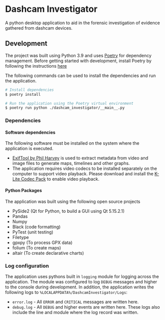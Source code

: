 # Dashcam Investigator

A python desktop application to aid in the forensic investigation of evidence gathered from dashcam devices.

## Development

The project was built using Python 3.9 and uses [Poetry](https://python-poetry.org/) for dependency management. Before getting started with development, install Poetry by following the instructions [here](https://python-poetry.org/docs/)

The following commands can be used to install the dependencies and run the application.

```bash
# Install dependencies
$ poetry install

# Run the application using the Poetry virtual environment
$ poetry run python ./dashcam_investigator/__main__.py 
```

### Dependencies

#### Software dependencies
The following software must be installed on the system where the application is executed.

- [ExifTool by Phil Harvey]() is used to extract metadata from video and image files to generate maps, timelines and other graphs.
- The application requires video codecs to be installed separately on the computer to support video playback. Please download and install the [K-Lite Codec Pack](https://www.codecguide.com/download_k-lite_codec_pack_basic.htm) to enable video playback.

#### Python Packages
The application was built using the following open source projects

- PySide2 (Qt for Python, to build a GUI using Qt 5.15.2.1)
- Pandas
- Numpy
- Black (code formatting)
- PyTest (unit testing)
- Filetype
- gpxpy (To process GPX data)
- folium (To create maps)
- altair (To create declarative charts)

### Log configuration

The application uses pythons built in `logging` module for logging across the application. The module was configured to log `DEBUG` messages and higher to the console during development. In addition, the application writes the following logs to `%LOCALAPPDATA%/DashcamInvestigator/Logs`:

- `error.log` - All `ERROR` and `CRITICAL` messages are written here.
- `debug.log` - All `DEBUG` and higher events are written here. These logs also include the line and module where the log record was written.